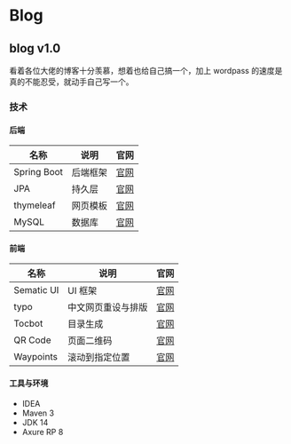 # Blog

## blog v1.0

看着各位大佬的博客十分羡慕，想着也给自己搞一个，加上 wordpass 的速度是真的不能忍受，就动手自己写一个。

### 技术

#### 后端

名称 | 说明 | 官网
--- | --- | ---
Spring Boot | 后端框架 | [官网](https://spring.io/projects/spring-boot)
JPA | 持久层 | [官网](https://spring.io/projects/spring-data-jpa)
thymeleaf | 网页模板 | [官网](https://www.thymeleaf.org/)
MySQL | 数据库 | [官网](https://www.mysql.com/cn/)

#### 前端

名称 | 说明 | 官网
--- | --- | ---
Sematic UI | UI 框架 | [官网](https://semantic-ui.com/)
typo | 中文网页重设与排版 | [官网](https://typo.sofi.sh/)
Tocbot | 目录生成 | [官网](https://tscanlin.github.io/tocbot/)
QR Code | 页面二维码 | [官网]()
Waypoints | 滚动到指定位置 | [官网](http://imakewebthings.com/waypoints/)

#### 工具与环境

- IDEA
- Maven 3
- JDK 14
- Axure RP 8

